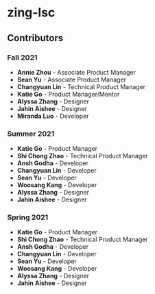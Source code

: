 # zing-lsc

## Contributors

### Fall 2021
- **Annie Zhou** - Associate Product Manager
- **Sean Yu** - Associate Product Manager
- **Changyuan Lin** - Technical Product Manager
- **Katie Go** - Product Manager/Mentor
- **Alyssa Zhang** - Designer
- **Jahin Aishee** - Designer
- **Miranda Luo** - Developer

### Summer 2021
- **Katie Go** - Product Manager
- **Shi Chong Zhao** - Technical Product Manager
- **Ansh Godha** - Developer
- **Changyuan Lin** - Developer
- **Sean Yu** - Developer
- **Woosang Kang** - Developer
- **Alyssa Zhang** - Designer
- **Jahin Aishee** - Designer

### Spring 2021
- **Katie Go** - Product Manager
- **Shi Chong Zhao** - Technical Product Manager
- **Ansh Godha** - Developer
- **Changyuan Lin** - Developer
- **Sean Yu** - Developer
- **Woosang Kang** - Developer
- **Alyssa Zhang** - Designer
- **Jahin Aishee** - Designer
